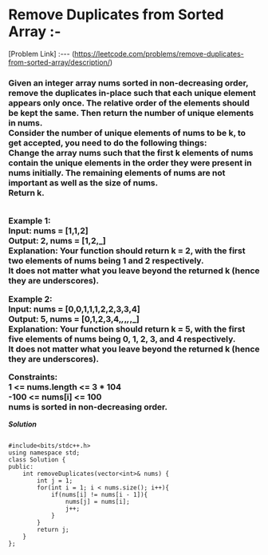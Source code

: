 # Remove Duplicates from Sorted Array :-

[Problem Link] :--- (https://leetcode.com/problems/remove-duplicates-from-sorted-array/description/)

<h3>
Given an integer array nums sorted in non-decreasing order, remove the duplicates in-place such that each unique element appears only once. The relative order of the elements should be kept the same. Then return the number of unique elements in nums.<br>
Consider the number of unique elements of nums to be k, to get accepted, you need to do the following things:<br>
Change the array nums such that the first k elements of nums contain the unique elements in the order they were present in nums initially. The remaining elements of nums are not important as well as the size of nums.<br>
Return k.<br><br>

Example 1:<br>
Input: nums = [1,1,2]<br>
Output: 2, nums = [1,2,_]<br>
Explanation: Your function should return k = 2, with the first two elements of nums being 1 and 2 respectively.<br>
It does not matter what you leave beyond the returned k (hence they are underscores).<br>
  
Example 2:<br>
Input: nums = [0,0,1,1,1,2,2,3,3,4]<br>
Output: 5, nums = [0,1,2,3,4,_,_,_,_,_]<br>
Explanation: Your function should return k = 5, with the first five elements of nums being 0, 1, 2, 3, and 4 respectively.<br>
It does not matter what you leave beyond the returned k (hence they are underscores).<br>
 
Constraints:<br>
1 <= nums.length <= 3 * 104<br>
-100 <= nums[i] <= 100<br>
nums is sorted in non-decreasing order.
  
</h3>

***Solution***

```

#include<bits/stdc++.h>
using namespace std;
class Solution {
public:
    int removeDuplicates(vector<int>& nums) {
        int j = 1;
        for(int i = 1; i < nums.size(); i++){
            if(nums[i] != nums[i - 1]){
                nums[j] = nums[i];
                j++;
            }
        }
        return j;
    }
};

```
